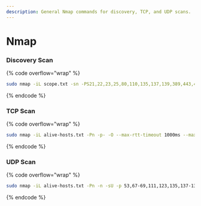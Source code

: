 ```yaml
---
description: General Nmap commands for discovery, TCP, and UDP scans.
---
```


# Nmap

### Discovery Scan

{% code overflow="wrap" %}
```bash
sudo nmap -iL scope.txt -sn -PS21,22,23,25,80,110,135,137,139,389,443,445,636,990,992,1433,2049,3306,5060,8080,8090,8088,8888,9090,10000 -PU53,69,88,123,161,500,514,623,5060 -PE
```
{% endcode %}

### TCP Scan

{% code overflow="wrap" %}
```bash
sudo nmap -iL alive-hosts.txt -Pn -p- -O --max-rtt-timeout 1000ms --max-retries 2 -oA nmap_tcp -vv --open -A
```
{% endcode %}

### UDP Scan

{% code overflow="wrap" %}
```bash
sudo nmap -iL alive-hosts.txt -Pn -n -sU -p 53,67-69,111,123,135,137-139,161-162,445,500,514,520,623,631,996-999,1434,1701,1900,3283,4500,5353,49152-49154 -O --max-rtt-timeout 600ms --max-retries 2 -oA nmap_udp -vv --open -A
```
{% endcode %}




